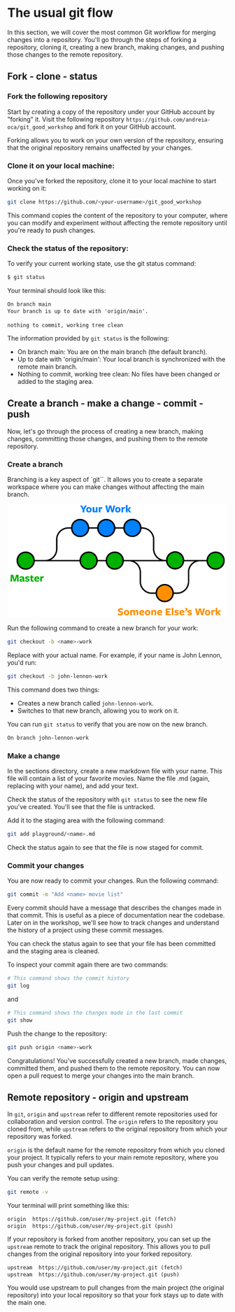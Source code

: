 # The usual git flow

In this section, we will cover the most common Git workflow for merging changes into a repository. You'll go through the steps of forking a repository, cloning it, creating a new branch, making changes, and pushing those changes to the remote repository.

## Fork - clone - status

### Fork the following repository

Start by creating a copy of the repository under your GitHub account by "forking" it. Visit the following repository `https://github.com/andreia-oca/git_good_workshop` and fork it on your GitHub account.

Forking allows you to work on your own version of the repository, ensuring that the original repository remains unaffected by your changes.

### Clone it on your local machine:

Once you've forked the repository, clone it to your local machine to start working on it:

```bash
git clone https://github.com/<your-username>/git_good_workshop
```

This command copies the content of the repository to your computer, where you can modify and experiment without affecting the remote repository until you're ready to push changes.

### Check the status of the repository:
To verify your current working state, use the git status command:

```bash
$ git status
```

Your terminal should look like this:

```
On branch main
Your branch is up to date with 'origin/main'.

nothing to commit, working tree clean
```

The information provided by `git status` is the following:
* On branch main: You are on the main branch (the default branch).
* Up to date with 'origin/main': Your local branch is synchronized with the remote main branch.
* Nothing to commit, working tree clean: No files have been changed or added to the staging area.

## Create a branch - make a change - commit - push

Now, let's go through the process of creating a new branch, making changes, committing those changes, and pushing them to the remote repository.

### Create a branch

Branching is a key aspect of `git``. It allows you to create a separate workspace where you can make changes without affecting the main branch.

![alt text](../media/git_branches.png)

Run the following command to create a new branch for your work:

```bash
git checkout -b <name>-work
```

Replace <name> with your actual name. For example, if your name is John Lennon, you'd run:
```bash
git checkout -b john-lennon-work
```

This command does two things:

* Creates a new branch called `john-lennon-work`.
* Switches to that new branch, allowing you to work on it.

You can run `git status` to verify that you are now on the new branch.

```bash
On branch john-lennon-work
```

### Make a change

In the sections directory, create a new markdown file with your name.
This file will contain a list of your favorite movies. Name the file <name>.md (again, replacing <name> with your name), and add your text.

Check the status of the repository with `git status` to see the new file you've created. You'll see that the file is untracked.

Add it to the staging area with the following command:

```bash
git add playground/<name>.md
```

Check the status again to see that the file is now staged for commit.

### Commit your changes

You are now ready to commit your changes. Run the following command:
```bash
git commit -m "Add <name> movie list"
```

Every commit should have a message that describes the changes made in that commit. This is useful as a piece of documentation near the codebase. Later on in the workshop, we'll see how to track changes and understand the history of a project using these commit messages.

You can check the status again to see that your file has been committed and the staging area is cleaned.

To inspect your commit again there are two commands:
```bash
# This command shows the commit history
git log
```

and

```bash
# This command shows the changes made in the last commit
git show
```

Push the change to the repository:

```bash
git push origin <name>-work
```

Congratulations! You've successfully created a new branch, made changes, committed them, and pushed them to the remote repository. You can now open a pull request to merge your changes into the main branch.

## Remote repository - origin and upstream

In `git`, `origin` and `upstream` refer to different remote repositories used for collaboration and version control.
The `origin` refers to the repository you cloned from, while `upstream` refers to the original repository from which your repository was forked.

`origin` is the default name for the remote repository from which you cloned your project. It typically refers to your main remote repository, where you push your changes and pull updates.

You can verify the remote setup using:

```bash
git remote -v
```

Your terminal will print something like this:
```
origin  https://github.com/user/my-project.git (fetch)
origin  https://github.com/user/my-project.git (push)
```

If your repository is forked from another repository, you can set up the `upstream` remote to track the original repository. This allows you to pull changes from the original repository into your forked repository.

```
upstream  https://github.com/user/my-project.git (fetch)
upstream  https://github.com/user/my-project.git (push)
```

You would use upstream to pull changes from the main project (the original repository) into your local repository so that your fork stays up to date with the main one.
